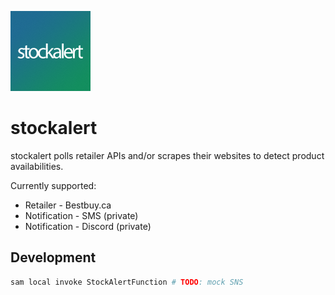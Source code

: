 ![icon](icon/icon128.png "icon")

# stockalert

stockalert polls retailer APIs and/or scrapes their websites to detect product availabilities.

Currently supported:
* Retailer - Bestbuy.ca
* Notification - SMS (private)
* Notification - Discord (private)

## Development

```bash
sam local invoke StockAlertFunction # TODO: mock SNS
```
